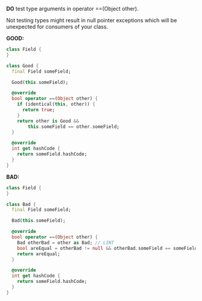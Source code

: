 
**DO** test type arguments in operator ==(Object other).

Not testing types might result in null pointer exceptions which will be
unexpected for consumers of your class.

**GOOD:**
```dart
class Field {
}

class Good {
  final Field someField;

  Good(this.someField);

  @override
  bool operator ==(Object other) {
    if (identical(this, other)) {
      return true;
    }
    return other is Good &&
        this.someField == other.someField;
  }

  @override
  int get hashCode {
    return someField.hashCode;
  }
}
```

**BAD:**
```dart
class Field {
}

class Bad {
  final Field someField;

  Bad(this.someField);

  @override
  bool operator ==(Object other) {
    Bad otherBad = other as Bad; // LINT
    bool areEqual = otherBad != null && otherBad.someField == someField;
    return areEqual;
  }

  @override
  int get hashCode {
    return someField.hashCode;
  }
}
```


